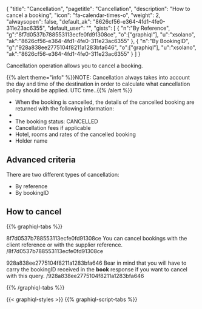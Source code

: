 {
"title": "Cancellation",
"pagetitle": "Cancellation",
"description": "How to cancel a booking",
"icon": "fa-calendar-times-o",
"weight": 2,
"alwaysopen": false,
"default_ak": "8626cf56-e364-4fd1-4fe0-311e23ac6355",
"default_user": "",
"gists": [
    {
        "n":"By Reference",
        "g":"8f7d0537b788553113ecfe0fd91308ce",
        "o":["graphiql"],
        "u":"xsolano",
        "ak":"8626cf56-e364-4fd1-4fe0-311e23ac6355"
    },
    {
        "n":"By BookingID",
        "g":"928a838ee2775104f8211a1283bfa646",
        "o":["graphiql"],
        "u":"xsolano",
        "ak":"8626cf56-e364-4fd1-4fe0-311e23ac6355"
    }
        ]
}

Cancellation operation allows you to cancel a booking.

{{% alert theme="info" %}}NOTE: Cancellation always takes into account the day and time of the destination in order to calculate what cancellation policy should be applied. UTC time..{{% /alert %}}

- When the booking is cancelled, the details of the cancelled booking are returned with the following information:
- 
- The booking status: CANCELLED
- Cancellation fees if applicable
- Hotel, rooms and rates of the cancelled booking
- Holder name

## Advanced criteria
There are two different types of cancellation:

* By reference
* By bookingID

## How to cancel 
{{% graphiql-tabs %}}

8f7d0537b788553113ecfe0fd91308ce
You can cancel bookings with the client reference or with the supplier reference.
/8f7d0537b788553113ecfe0fd91308ce

928a838ee2775104f8211a1283bfa646
Bear in mind that you will have to carry the bookingID received in the **book** response if you want to cancel with this query.
/928a838ee2775104f8211a1283bfa646

{{% /graphiql-tabs %}}

{{< graphiql-styles >}}
{{% graphiql-script-tabs %}}
